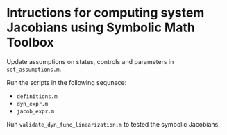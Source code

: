 # Intructions for computing system Jacobians using Symbolic Math Toolbox

Update assumptions on states, controls and parameters in `set_assumptions.m`.

Run the scripts in the following sequnece:
 - `definitions.m`
 - `dyn_expr.m`
 - `jacob_expr.m`

Run `validate_dyn_func_linearization.m` to tested the symbolic Jacobians.